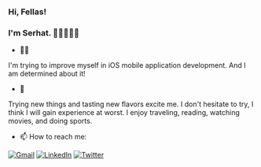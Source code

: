 ### Hi, Fellas! 
### I'm Serhat. 👋🏼🧑🏽‍💻

- ✍🏼

I'm trying to improve myself in iOS mobile application development. And I am determined about it!  

- 💬

Trying new things and tasting new flavors excite me. I don't hesitate to try, I think I will gain experience at worst. I enjoy traveling, reading, watching movies, and doing sports.





- 📫 How to reach me:

[![Gmail](https://img.shields.io/badge/Gmail-D14836?style=for-the-badge&logo=gmail&logoColor=white)](mailto:srhtsimsekk@gmail.com)
[![LinkedIn](https://img.shields.io/badge/LinkedIn-0077B5?style=for-the-badge&logo=linkedin&logoColor=white)](https://www.linkedin.com/in/serhat1/)
[![Twitter](https://img.shields.io/badge/Twitter-%231DA1F2.svg?style=for-the-badge&logo=Twitter&logoColor=white)](https://twitter.com/srhtsimsek)

